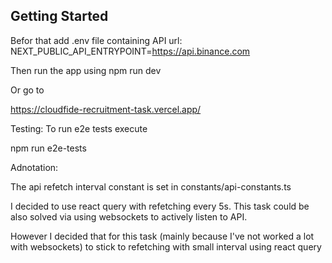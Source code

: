 
## Getting Started
Befor that add .env file containing API url:
NEXT_PUBLIC_API_ENTRYPOINT=https://api.binance.com

Then run the app using
npm run dev

Or go to

https://cloudfide-recruitment-task.vercel.app/


Testing:
To run e2e tests execute

npm run e2e-tests



Adnotation: 

The api refetch interval constant is set in 
constants/api-constants.ts

I decided to use react query with refetching every 5s.
This task could be also solved via using websockets to actively listen to API.

However I decided that for this task (mainly because I've not worked a lot with websockets) to stick to refetching with small interval using react query


